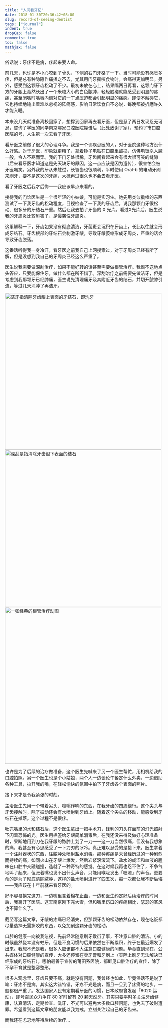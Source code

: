 ```yaml
---
title: "人间看牙记"
date: 2018-01-30T20:36:42+08:00
slug: record-of-seeing-dentist
tags: ["journal"]
indent: true
dropCap: false
comments: true
toc: false
mathjax: false
---
```


俗话说：牙疼不是病，疼起来要人命。

<!--more-->

前几天，也许是不小心咬到了骨头，下侧的右门牙硌了一下。当时可能没有感觉多疼，但是总有种隐隐作痛挥之不去，尤其用门牙撕咬食物时，会痛得更加明显。另外，感受到这颗牙齿松动了不少。最初未放在心上，结果隔两日再看，这颗门牙下方的牙龈上竟然长出了一个米粒大小的白色脓肿，轻轻触碰就能感受到明显的疼痛，甚至闭嘴时嘴唇内侧对它的一丁点压迫都会引起明显的痛感。即便不触碰它，它也持续地输出着难以忽视的阵痛感，影响日常饮食自不必说，每晚都被折磨许久才能入睡。

本来没几天就准备离校回家了，想撑到回家再去看牙医，但是忍了两日发现忍无可忍，咨询了学医的同学南京哪家口腔医院靠谱后（此处致谢了家），预约了市口腔医院的号，人生第一次去看了牙医。

看牙医之前做了很大的心理斗争。我是一个讳疾忌医的人，对于医院这种地方没什么好感。对于牙医，印象就更糟了，拿着锤子电钻在口腔里鼓捣，仿佛电锯杀人魔一般，令人不寒而栗。我的下门牙处很稀，牙齿间看起来会有很大很可笑的缝隙（后来看牙医才知道这是先天缺牙的原因，这一点应该是因为遗传），很害怕会被牙医嘲笑。另外我的牙从未蛀过，长智齿也很顺利，平时使用 Oral-b 的电动牙刷来刷牙，要不是这次的牙痛，大概再过很久也不会去看牙医。

看了牙医之后我才后悔——我应该早点来看的。

接待我的门诊医生是一个很年轻的小姑娘，可能是实习生。她先用类似撬棒的东西测试了一下我牙齿的松动程度，目视检查了一下我的牙齿后，说我那颗门牙很松动、很多牙的牙结石严重。然后让我去拍了牙齿的 X 光片。看过X光片后，医生说我的牙周炎比较厉害了，是侵袭性牙周炎。

这里解释一下，牙齿如果没有彻底清洁，牙菌斑会沉积在牙齿上，长此以往就会形成牙结石。牙齿根部的牙结石会刺激牙龈，导致牙龈萎缩形成牙周炎，严重的话会导致牙齿脱落。

这番话听得我一身冷汗，看牙医之前我自己上网搜索过，对于牙周炎已经有所了解，但是没想到我自己的牙周炎已经这么严重了。

医生说我需要做深刮治疗，如果不能好转的话甚至需要做根管治疗。我慌不迭地点头答应，只要能保住牙，做什么都在所不惜了。深刮治疗之前需要先做洁牙，但是考虑到我那颗牙已经肿痛，医生说先清理痛牙及其附近牙齿的结石，并切开脓肿引流，等过几天消肿了再洁牙。

<img src="/record-of-seeing-dentist/xiya.jpg" width="500"  title="洁牙指清除牙齿龈上表面的牙结石，即洗牙">

<img src="/record-of-seeing-dentist/gua.jpg" width="500"  title="深刮是指清除牙齿龈下表面的结石">

<img src="/record-of-seeing-dentist/genguan.gif" width="500"  title="一张经典的根管治疗动图">

也许是为了后续的治疗做准备，这个医生先喊来了另一个医生帮忙，用相机给我的口腔拍照。另一个医生也是个小姑娘，两个人一边谈论午餐定什么外卖，一边借助各种工具，拉开我的嘴，在轻松愉快的氛围中拍下了牙齿各个表面的照片。

接下来才是令我紧张的时刻。

主治医生先用一个带着尖头、嗡嗡作响的东西，在我牙齿的四周绕行。这个尖头与牙齿接触时，除了振动还会有水喷射到牙齿上。随着这个尖头的移动，能感受到牙结石在掉落。这个过程不是很疼。

吐完嘴里的水和结石后，这个医生拿出一把手术刀，锋利的刀头在面前的灯光照射下闪着恐怖的光。医生用棉签给牙龈简单消毒后，在我还没来得及做好心理准备时，果断地用到刀在我牙龈的脓肿上划了一刀——这一刀当然很痛，但没有我想象的痛，我甚至有心思感受了一下刀刃的冰冷。真正难以忍受的是接下来，医生拿着一个注射器状的东西，往脓肿处喷射盐水消毒。那种疼痛是未曾经历过的一种剧烈而持续的痛，如同火山在牙龈上爆发，然后岩浆滚滚流下。盐水的咸涩和血液的腥味在口腔中交融碰撞，造就了一种奇特的感觉。在这时候我再也忍不住了，不争气地叫了起来，但张着嘴也发不出什么声音，只能用喉咙发出「嗯嗯」的声音。更要命的是为了彻底清除脓肿，这样的盐水喷射进行了四五次，每一次都让我不断后悔——我应该在十年前就来看牙医的。

好不容易挨完这刀，一边嘴里含着棉花止血，一边和医生约定好后续治疗的时间后，我离开了医院。这天南京刚下完大雪，但和嘴里伤口的疼痛相比，瑟瑟的寒风也不算什么了。

截至写这篇文章，牙龈的疼痛已经消失，但那颗牙齿的松动依然存在，现在吃饭都尽量选择无需撕咬的东西，以免加剧这颗牙齿的松动。

口腔的健康一向被我忽视，先前经常随意刷牙敷衍了事，不注意口腔的清洁。小的时候虽然侥幸没有蛀牙，但是不良习惯的后果依然在不断累积，终于在最近爆发了出来。我想不光是我，很多人应该都不大注意口腔健康的问题。毕竟直到现在，公共媒体对口腔健康的宣传，大多还停留在卖牙膏和牙刷上（实际上刷牙无法解决已经形成的牙结石），哪怕最善于宣传的莆田系医院，都鲜见口腔治疗的宣传，除了不孕不育就是整容整形。

很多人观念里，牙齿只要不痛，就是没有问题，我曾经也如此，毕竟俗话不是说了嘛：牙疼不是病。其实这大错特错，牙疼不光是病，而且一旦到了疼痛的地步，一般都很严重了。发达国家人民有定期看牙医的习惯，日本政府曾发起「8020 运动」，即号召民众力争在 80 岁时留有 20 颗天然牙。其实只要平时多关注牙齿健康，认真清洁，定期检查、洗牙，不光可以避免大多数口腔问题，也免去了破财遭罪。希望看到这篇文章的朋友能以我为戒，立刻关注起自己的牙齿来。

而我还在忐忑地等待后续的治疗...